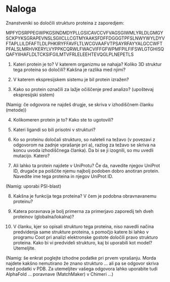 # Naloga

Znanstveniki so določili strukturo proteina z zaporedjem:

MPFYDSRPPEGWPKGSINDMDYPLLGSICAVCCVFVAGSGIWMLYRLDLGMGYSCKPYKSGRAPEVNSLSGIICLLCGTMYAAKSFDFFDGGGTPFSLNWYWYLDYVFTAPLLILDFAFTLDLPHKIRYFFAVFLTLWCGVAAFVTPSAYRFAYYALGCCWFTPFALSLMRHVKERYLVYPPKCQRWLFWACVIFFGFWPMFPILFIFSWLGTGHISQQAFYIIHAFLDLTCKSIFGILMTVFRLELEEHTEVQGLPLNEPETLS

1. Kateri protein je to? V katerem organizmu se nahaja? Koliko 3D struktur tega proteina so določili? Kakšna je razlika med njimi? 

2. V katerem ekspresijskem sistemu je bil protein izražen?

3. Kako so protein označili za lažje očiščenje pred analizo? (upoštevaj ekspresijski sistem)

(Namig: če odgovora ne najdeš drugje, se skriva v izhodiščnem članku (metode))

4. Kolikomeren protein je to? Kako ste to ugotovili?

5. Kateri ligandi so bili prisotni v strukturi?

6. Ko so proteinu določali strukturo, so naleteli na težavo (v povezavi z odgovorom na zadnje vprašanje pri a), razlog za težavo se skriva na koncu uvoda izhodiščnega članka). Da bi se ji izognili, so mu uvedli mutacijo. Katero? 

7. Ali lahko ta protein najdete v UniProtu? Če da, navedite njegov UniProt ID, drugače pa poiščite njemu najbolj podoben dobro anotiran protein. Navedite ime tega proteina in njegov UniProt ID.

(Namig: uporabi PSI-blast)

8. Kakšna je funkcija tega proteina? V čem je podobna obravnavanemu proteinu?

9. Katera poravnava je bolj primerna za primerjavo zaporedij teh dveh proteinov (globalna/lokalna)?

10. V članku, kjer so opisali strukturo tega proteina, niso navedli načina predvidenja same strukture proteina, s pomočjo katere bi lahko v programu Coot pri analizi elektronske gostote določili pravo strukturo proteina. Kako bi vi predvideli strukturo, kaj bi uporabili kot model? Utemeljite.

(Namig: še enkrat poglejte izhodne podatke pri prvem vprašanju. Morda najdete kakšno nemutirano že znano strukturo … ali pa se odgovor skriva med podatki v PDB. Za utemeljitev vašega odgovora lahko uporabite tudi AlphaFold … poravnave (MatchMaker) v Chimeri …)

